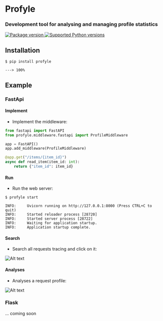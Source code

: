 # Profyle
### Development tool for analysing and managing profile statistics

<a href="https://pypi.org/project/profyle" target="_blank">
    <img src="https://img.shields.io/pypi/v/profyle" alt="Package version">
</a>
<a href="https://pypi.org/project/profyle" target="_blank">
    <img src="https://img.shields.io/pypi/pyversions/profyle.svg?color=%2334D058" alt="Supported Python versions">
</a>

## Installation

<div class="termy">

```console
$ pip install profyle

---> 100%
```

</div>

## Example

### FastApi

#### Implement
* Implement the middleware:

```Python
from fastapi import FastAPI
from profyle.middleware.fastapi import ProfileMiddleware

app = FastAPI()
app.add_middleware(ProfileMiddleware)

@app.get("/items/{item_id}")
async def read_item(item_id: int):
    return {"item_id": item_id}
```

#### Run
* Run the web server:

<div class="termy">

```console
$ profyle start

INFO:     Uvicorn running on http://127.0.0.1:8000 (Press CTRL+C to quit)
INFO:     Started reloader process [28720]
INFO:     Started server process [28722]
INFO:     Waiting for application startup.
INFO:     Application startup complete.
```

</div>

#### Search
* Search all requests tracing and click on it:

![Alt text](https://github.com/vpcarlos/profyle/blob/main/docs/img/traces.png?raw=true "Traces")

#### Analyses
* Analyses a request profile:

![Alt text](https://github.com/vpcarlos/profyle/blob/main/docs/img/trace.png?raw=true "Trace")


### Flask
... coming soon